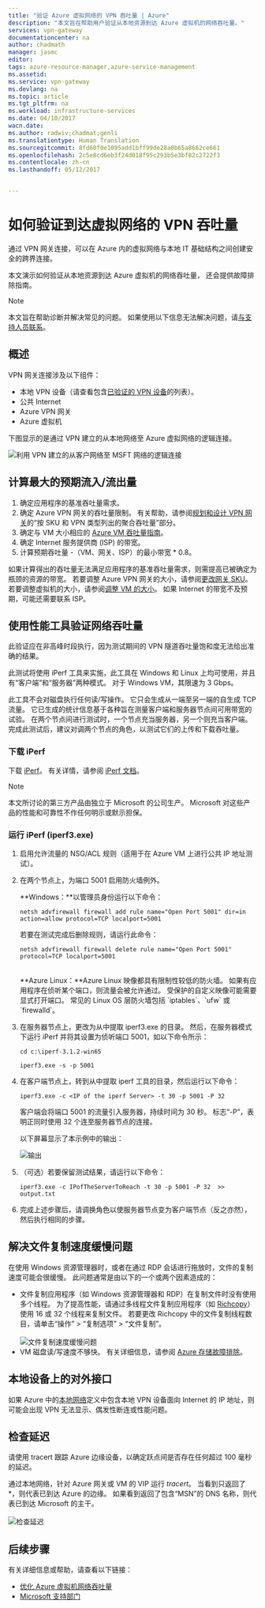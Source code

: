 ```yaml
---
title: "验证 Azure 虚拟网络的 VPN 吞吐量 | Azure"
description: "本文旨在帮助用户验证从本地资源到达 Azure 虚拟机的网络吞吐量。"
services: vpn-gateway
documentationcenter: na
author: chadmath
manager: jasmc
editor: 
tags: azure-resource-manager,azure-service-management
ms.assetid: 
ms.service: vpn-gateway
ms.devlang: na
ms.topic: article
ms.tgt_pltfrm: na
ms.workload: infrastructure-services
ms.date: 04/10/2017
wacn.date: 
ms.author: radwiv;chadmat;genli
ms.translationtype: Human Translation
ms.sourcegitcommit: 8fd60f0e1095add1bff99de28a0b65a8662ce661
ms.openlocfilehash: 2c5e8cd6eb3f24d018f95c293b5e3bf82c2722f3
ms.contentlocale: zh-cn
ms.lasthandoff: 05/12/2017


---
```

# <a name="how-to-validate-vpn-throughput-to-a-virtual-network"></a>如何验证到达虚拟网络的 VPN 吞吐量

通过 VPN 网关连接，可以在 Azure 内的虚拟网络与本地 IT 基础结构之间创建安全的跨界连接。

本文演示如何验证从本地资源到达 Azure 虚拟机的网络吞吐量， 还会提供故障排除指南。

>[!NOTE]
>本文旨在帮助诊断并解决常见的问题。 如果使用以下信息无法解决问题，请[与支持人员联系](https://portal.azure.cn/?#blade/Microsoft_Azure_Support/HelpAndSupportBlade)。
>
>

## <a name="overview"></a>概述

VPN 网关连接涉及以下组件：

- 本地 VPN 设备（请查看包含[已验证的 VPN 设备](vpn-gateway-about-vpn-devices.md#devicetable)的列表）。
- 公共 Internet
- Azure VPN 网关
- Azure 虚拟机

下图显示的是通过 VPN 建立的从本地网络至 Azure 虚拟网络的逻辑连接。

![利用 VPN 建立的从客户网络至 MSFT 网络的逻辑连接](./media/vpn-gateway-validate-throughput-to-vnet/VPNPerf.png)

## <a name="calculate-the-maximum-expected-ingressegress"></a>计算最大的预期流入/流出量

1.    确定应用程序的基准吞吐量需求。
2.    确定 Azure VPN 网关的吞吐量限制。 有关帮助，请参阅[规划和设计 VPN 网关](vpn-gateway-plan-design.md)的“按 SKU 和 VPN 类型列出的聚合吞吐量”部分。
3.    确定与 VM 大小相应的 [Azure VM 吞吐量指南](../virtual-machines/virtual-machines-windows-sizes.md)。
4.    确定 Internet 服务提供商 (ISP) 的带宽。
5.    计算预期吞吐量 -（VM、网关、ISP）的最小带宽 * 0.8。

如果计算得出的吞吐量无法满足应用程序的基准吞吐量需求，则需提高已被确定为瓶颈的资源的带宽。 若要调整 Azure VPN 网关的大小，请参阅[更改网关 SKU](/vpn-gateway/vpn-gateway-about-vpn-gateway-settings.md#gwsku)。 若要调整虚拟机的大小，请参阅[调整 VM 的大小](../virtual-machines/virtual-machines-windows-resize-vm.md)。 如果 Internet 的带宽不及预期，可能还需要联系 ISP。

## <a name="validate-network-throughput-by-using-performance-tools"></a>使用性能工具验证网络吞吐量

此验证应在非高峰时段执行，因为测试期间的 VPN 隧道吞吐量饱和度无法给出准确的结果。

此测试将使用 iPerf 工具来实施，此工具在 Windows 和 Linux 上均可使用，并且有“客户端”和“服务器”两种模式。 对于 Windows VM，其限速为 3 Gbps。

此工具不会对磁盘执行任何读/写操作。 它只会生成从一端至另一端的自生成 TCP 流量。 它已生成的统计信息基于各种旨在测量客户端和服务器节点间可用带宽的试验。 在两个节点间进行测试时，一个节点充当服务器，另一个则充当客户端。 完成此测试后，建议对调两个节点的角色，以测试它们的上传和下载吞吐量。

### <a name="download-iperf"></a>下载 iPerf
下载 [iPerf](https://iperf.fr/download/iperf_3.1/iperf-3.1.2-win64.zip)。 有关详情，请参阅 [iPerf 文档](https://iperf.fr/iperf-doc.php)。

 >[!NOTE]
 >本文所讨论的第三方产品由独立于 Microsoft 的公司生产。 Microsoft 对这些产品的性能和可靠性不作任何明示或默示担保。
 >
 >

### <a name="run-iperf-iperf3exe"></a>运行 iPerf (iperf3.exe)
1. 启用允许流量的 NSG/ACL 规则（适用于在 Azure VM 上进行公共 IP 地址测试）。

2. 在两个节点上，为端口 5001 启用防火墙例外。

    **Windows：**以管理员身份运行以下命令：

    ```CMD
    netsh advfirewall firewall add rule name="Open Port 5001" dir=in action=allow protocol=TCP localport=5001
    ```

    若要在测试完成后删除规则，请运行此命令：

    ```CMD
    netsh advfirewall firewall delete rule name="Open Port 5001" protocol=TCP localport=5001
    ```
    </br>
    **Azure Linux：**Azure Linux 映像都具有限制性较低的防火墙。 如果有应用程序在侦听某个端口，则流量会被允许通过。 受保护的自定义映像可能需要显式打开端口。 常见的 Linux OS 层防火墙包括 `iptables`、`ufw` 或 `firewalld`。

3. 在服务器节点上，更改为从中提取 iperf3.exe 的目录。 然后，在服务器模式下运行 iPerf 并将其设置为侦听端口 5001，如以下命令所示：

     ```CMD
     cd c:\iperf-3.1.2-win65

     iperf3.exe -s -p 5001
     ```

4. 在客户端节点上，转到从中提取 iperf 工具的目录，然后运行以下命令：

    ```CMD
    iperf3.exe -c <IP of the iperf Server> -t 30 -p 5001 -P 32
    ```

    客户端会将端口 5001 的流量引入服务器，持续时间为 30 秒。 标志“-P”，表明正同时使用 32 个连至服务器节点的连接。

    以下屏幕显示了本示例中的输出：

    ![输出](./media/vpn-gateway-validate-throughput-to-vnet/06theoutput.png)

5. （可选）若要保留测试结果，请运行以下命令：

    ```CMD
    iperf3.exe -c IPofTheServerToReach -t 30 -p 5001 -P 32  >> output.txt
    ```

6. 完成上述步骤后，请调换角色以使服务器节点变为客户端节点（反之亦然），然后执行相同的步骤。

## <a name="address-slow-file-copy-issues"></a>解决文件复制速度缓慢问题
在使用 Windows 资源管理器时，或者在通过 RDP 会话进行拖放时，文件的复制速度可能会很缓慢。 此问题通常是由以下的一个或两个因素造成的：

- 文件复制应用程序（如 Windows 资源管理器和 RDP）在复制文件时没有使用多个线程。 为了提高性能，请通过多线程文件复制应用程序（如 [Richcopy](https://technet.microsoft.com/magazine/2009.04.utilityspotlight.aspx)）使用 16 或 32 个线程来复制文件。 若要更改 Richcopy 中的文件复制线程数目，请单击“操作” > “复制选项” > “文件复制”。<br><br>
![文件复制速度缓慢问题](./media/vpn-gateway-validate-throughput-to-vnet/Richcopy.png)<br>
- VM 磁盘读/写速度不够快。 有关详细信息，请参阅 [Azure 存储故障排除](../storage/storage-e2e-troubleshooting.md)。

## <a name="on-premises-device-external-facing-interface"></a>本地设备上的对外接口
如果 Azure 中的[本地网络](vpn-gateway-howto-site-to-site-resource-manager-portal.md#LocalNetworkGateway)定义中包含本地 VPN 设备面向 Internet 的 IP 地址，则可能会出现 VPN 无法显示、偶发性断连或性能问题。

## <a name="checking-latency"></a>检查延迟
请使用 tracert 跟踪 Azure 边缘设备，以确定跃点间是否存在任何超过 100 毫秒的延迟。

通过本地网络，针对 Azure 网关或 VM 的 VIP 运行 *tracert*。 当看到只返回了 *，则代表已到达 Azure 的边缘。 如果看到返回了包含“MSN”的 DNS 名称，则代表已到达 Microsoft 的主干。<br><br>
![检查延迟](./media/vpn-gateway-validate-throughput-to-vnet/08checkinglatency.png)

## <a name="next-steps"></a>后续步骤
有关详细信息或帮助，请查看以下链接：

- [优化 Azure 虚拟机网络吞吐量](../virtual-network/virtual-network-optimize-network-bandwidth.md)
- [Microsoft 支持部门](https://portal.azure.cn/?#blade/Microsoft_Azure_Support/HelpAndSupportBlade)

